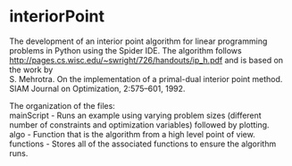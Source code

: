 # interiorPoint
The development of an interior point algorithm for linear programming problems in Python using the Spider IDE.  The algorithm follows http://pages.cs.wisc.edu/~swright/726/handouts/ip_h.pdf and is based on the work by <br />
S. Mehrotra. On the implementation of a primal-dual interior point method. SIAM Journal on Optimization, 2:575–601, 1992.

The organization of the files:<br />
mainScript - Runs an example using varying problem sizes (different number of constraints and optimization variables) followed by plotting. <br /> 
algo - Function that is the algorithm from a high level point of view.<br />
functions - Stores all of the associated functions to ensure the algorithm runs.<br />
